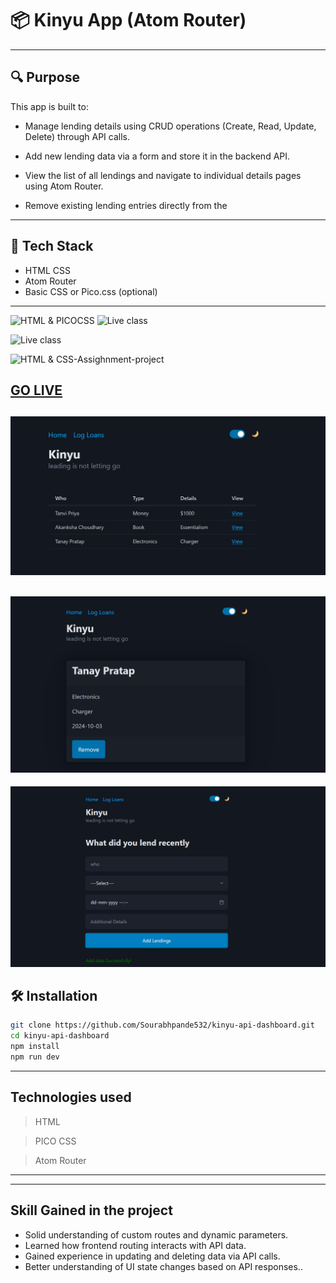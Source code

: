 # 📦 Kinyu App (Atom Router)

---

## 🔍 Purpose

This app is built to:

- Manage lending details using CRUD operations (Create, Read, Update, Delete) through API calls.

- Add new lending data via a form and store it in the backend API.

- View the list of all lendings and navigate to individual details pages using Atom Router.

- Remove existing lending entries directly from the

---

## 🚀 Tech Stack

- HTML CSS
- Atom Router
- Basic CSS or Pico.css (optional)

---

![HTML & PICOCSS](https://img.shields.io/badge/HTML-PICOCSS-orange)
![Live class](https://img.shields.io/badge/LIVE--CLASS-PROJECT---lightgrey)

![Live class](https://img.shields.io/badge/LIVE--CLASS-PROJECT--8--lightgrey)

![HTML & CSS-Assighnment-project](https://img.shields.io/badge/Responsive---Assignment-blue)

## [GO LIVE](https://f7p6nv.csb.app/)

![](./Js/assets/home1.png)
---
![](./Js/assets/remove.png)
---
![](./Js/assets/logform.png)


## 🛠️ Installation

```bash
git clone https://github.com/Sourabhpande532/kinyu-api-dashboard.git
cd kinyu-api-dashboard
npm install
npm run dev
```
 
 ***
 ## Technologies used

> HTML

> PICO CSS  

> Atom Router
---

***

## **Skill Gained in the project**
   - Solid understanding of custom routes and dynamic parameters.
   - Learned how frontend routing interacts with API data.
   - Gained experience in updating and deleting data via API calls.
   - Better understanding of UI state changes based on API responses..